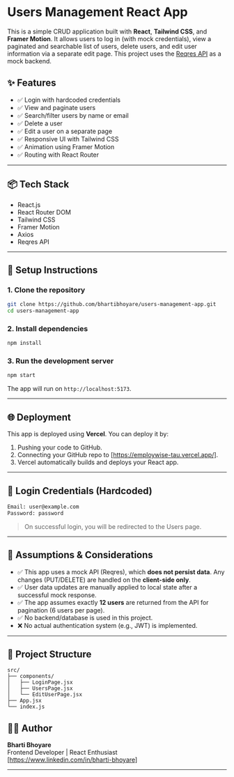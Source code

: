 # Users Management React App

This is a simple CRUD application built with **React**, **Tailwind CSS**, and **Framer Motion**. It allows users to log in (with mock credentials), view a paginated and searchable list of users, delete users, and edit user information via a separate edit page. This project uses the [Reqres API](https://reqres.in/) as a mock backend.

## ✨ Features

- ✅ Login with hardcoded credentials
- ✅ View and paginate users
- ✅ Search/filter users by name or email
- ✅ Delete a user
- ✅ Edit a user on a separate page
- ✅ Responsive UI with Tailwind CSS
- ✅ Animation using Framer Motion
- ✅ Routing with React Router

---

## 📦 Tech Stack

- React.js
- React Router DOM
- Tailwind CSS
- Framer Motion
- Axios
- Reqres API

---

## 🔧 Setup Instructions

### 1. Clone the repository
```bash
git clone https://github.com/bhartibhoyare/users-management-app.git
cd users-management-app
```

### 2. Install dependencies
```bash
npm install
```

### 3. Run the development server
```bash
npm start
```
The app will run on `http://localhost:5173`.

---

## 🌐 Deployment

This app is deployed using **Vercel**. You can deploy it by:

1. Pushing your code to GitHub.
2. Connecting your GitHub repo to [https://employwise-tau.vercel.app/].
3. Vercel automatically builds and deploys your React app.

---

## 🔑 Login Credentials (Hardcoded)

```bash
Email: user@example.com
Password: password
```

> On successful login, you will be redirected to the Users page.

---

## 🔄 Assumptions & Considerations

- ✅ This app uses a mock API (Reqres), which **does not persist data**. Any changes (PUT/DELETE) are handled on the **client-side only**.
- ✅ User data updates are manually applied to local state after a successful mock response.
- ✅ The app assumes exactly **12 users** are returned from the API for pagination (6 users per page).
- ✅ No backend/database is used in this project.
- ❌ No actual authentication system (e.g., JWT) is implemented.

---

## 📁 Project Structure

```
src/
├── components/
│   ├── LoginPage.jsx
│   ├── UsersPage.jsx
│   └── EditUserPage.jsx
├── App.jsx
└── index.js
```


## 🙇‍♀️ Author

**Bharti Bhoyare**  
Frontend Developer | React Enthusiast  
[https://www.linkedin.com/in/bharti-bhoyare]

---
